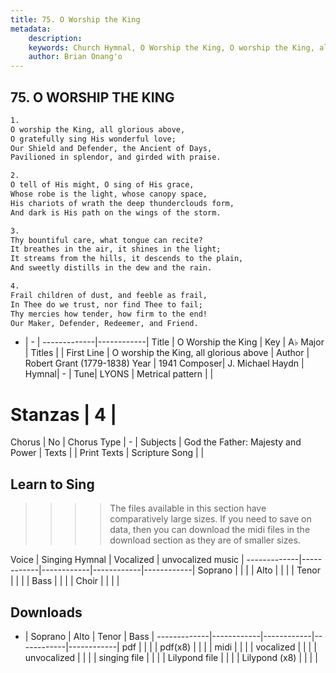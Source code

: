 ```yaml
---
title: 75. O Worship the King
metadata:
    description: 
    keywords: Church Hymnal, O Worship the King, O worship the King, all glorious above, 
    author: Brian Onang'o
---
```



## 75. O WORSHIP THE KING

```txt
1.
O worship the King, all glorious above,
O gratefully sing His wonderful love;
Our Shield and Defender, the Ancient of Days,
Pavilioned in splendor, and girded with praise.

2.
O tell of His might, O sing of His grace,
Whose robe is the light, whose canopy space,
His chariots of wrath the deep thunderclouds form,
And dark is His path on the wings of the storm.

3.
Thy bountiful care, what tongue can recite?
It breathes in the air, it shines in the light;
It streams from the hills, it descends to the plain,
And sweetly distills in the dew and the rain.

4.
Frail children of dust, and feeble as frail,
In Thee do we trust, nor find Thee to fail;
Thy mercies how tender, how firm to the end!
Our Maker, Defender, Redeemer, and Friend.

```

- |   -  |
-------------|------------|
Title | O Worship the King |
Key | A♭ Major |
Titles |  |
First Line | O worship the King, all glorious above |
Author | Robert Grant (1779-1838)
Year | 1941
Composer| J. Michael Haydn |
Hymnal|  - |
Tune| LYONS |
Metrical pattern | |
# Stanzas | 4 |
Chorus | No |
Chorus Type | - |
Subjects | God the Father: Majesty and Power |
Texts |  |
Print Texts | 
Scripture Song |  |
  
## Learn to Sing

>>>> The files available in this section have comparatively large sizes. If you need to save on data, then you can download the midi files in the download section as they are of smaller sizes.

Voice |  Singing Hymnal | Vocalized | unvocalized music |
-------------|------------|------------|------------|------------|
Soprano | | | |
Alto | | | |
Tenor | | | |
Bass | | | |
Choir | | | |

## Downloads

- |  Soprano | Alto | Tenor | Bass |
-------------|------------|------------|------------|------------|
pdf | | | |
pdf(x8) | | | |
midi | | | |
vocalized | | | |
unvocalized | | | |
singing file | | | |
Lilypond file | | | |
Lilypond (x8) | | | |
  